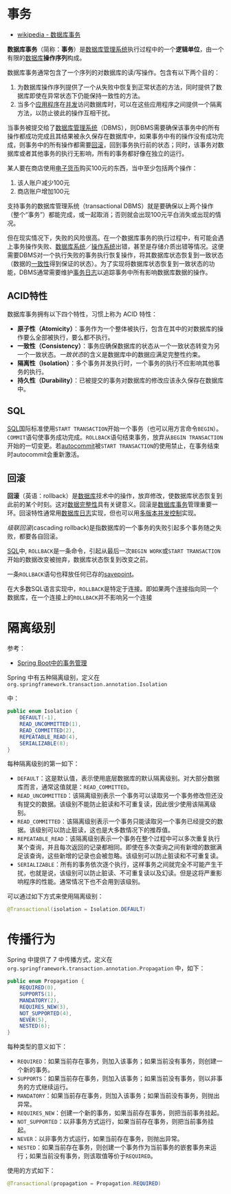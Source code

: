 # 事务

- [wikipedia - 数据库事务](https://zh.wikipedia.org/wiki/数据库事务)

**数据库事务**（简称：**事务**）是[数据库管理系统](https://zh.wikipedia.org/wiki/数据库管理系统)执行过程中的一个**逻辑单位**，由一个有限的[数据库](https://zh.wikipedia.org/wiki/数据库)**操作序列**构成。

数据库事务通常包含了一个序列的对数据库的读/写操作。包含有以下两个目的：

1. 为数据库操作序列提供了一个从失败中恢复到正常状态的方法，同时提供了数据库即使在异常状态下仍能保持一致性的方法。
2. 当多个[应用程序](https://zh.wikipedia.org/wiki/应用程序)在[并发](https://zh.wikipedia.org/wiki/并发)访问数据库时，可以在这些应用程序之间提供一个隔离方法，以防止彼此的操作互相干扰。

当事务被提交给了[数据库管理系统](https://zh.wikipedia.org/wiki/数据库管理系统)（DBMS），则DBMS需要确保该事务中的所有操作都成功完成且其结果被永久保存在数据库中，如果事务中有的操作没有成功完成，则事务中的所有操作都需要[回滚](https://zh.wikipedia.org/wiki/回滚_(数据管理))，回到事务执行前的状态；同时，该事务对数据库或者其他事务的执行无影响，所有的事务都好像在独立的运行。

某人要在商店使用[电子货币](https://zh.wikipedia.org/wiki/電子貨幣)购买100元的东西，当中至少包括两个操作：

1. 该人账户减少100元
2. 商店账户增加100元

支持事务的数据库管理系统（transactional DBMS）就是要确保以上两个操作（整个“事务”）都能完成，或一起取消；否则就会出现100元平白消失或出现的情况。

但在现实情况下，失败的风险很高。在一个数据库事务的执行过程中，有可能会遇上事务操作失败、[数据库系统](https://zh.wikipedia.org/wiki/数据库系统)／[操作系统](https://zh.wikipedia.org/wiki/操作系统)出错，甚至是存储介质出错等情况。这便需要DBMS对一个执行失败的事务执行恢复操作，将其数据库状态恢复到一致状态（数据的[一致性](https://zh.wikipedia.org/wiki/一致性)得到保证的状态）。为了实现将数据库状态恢复到一致状态的功能，DBMS通常需要维护[事务日志](https://zh.wikipedia.org/w/index.php?title=事务日志&action=edit&redlink=1)以追踪事务中所有影响数据库数据的操作。

## ACID特性



数据库事务拥有以下四个特性，习惯上称为 ACID 特性：

- **原子性（Atomicity）**：事务作为一个整体被执行，包含在其中的对数据库的操作要么全部被执行，要么都不执行。
- **一致性（Consistency）**：事务应确保数据库的状态从一个一致状态转变为另一个一致状态。*一致状态*的含义是数据库中的数据应满足完整性约束。
- **隔离性（Isolation）**：多个事务并发执行时，一个事务的执行不应影响其他事务的执行。
- **持久性（Durability）**：已被提交的事务对数据库的修改应该永久保存在数据库中。



## SQL

[SQL](https://zh.wikipedia.org/wiki/SQL)国际标准使用`START TRANSACTION`开始一个事务（也可以用方言命令`BEGIN`）。`COMMIT`语句使事务成功完成。`ROLLBACK`语句结束事务，放弃从`BEGIN TRANSACTION`开始的一切变更。若[autocommit](https://zh.wikipedia.org/wiki/Autocommit)被`START TRANSACTION`的使用禁止，在事务结束时autocommit会重新激活。



## 回滚

**回滚**（英语：rollback）是[数据库](https://zh.wikipedia.org/wiki/数据库)技术中的操作，放弃修改，使数据库状态恢复到此前的某个时刻。这对[数据完整性](https://zh.wikipedia.org/wiki/数据完整性)具有关键意义。回滚是[数据库事务](https://zh.wikipedia.org/wiki/数据库事务)管理重要一环。回滚特性通常用[数据库日志](https://zh.wikipedia.org/w/index.php?title=数据库日志&action=edit&redlink=1)实现，但也可以用[多版本并发控制](https://zh.wikipedia.org/wiki/多版本并发控制)实现。

*级联回滚*(cascading rollback)是指数据库的一个事务的失败引起多个事务随之失败，都要各自回滚。

[SQL](https://zh.wikipedia.org/wiki/SQL)中, `ROLLBACK`是一条命令，引起从最后一次`BEGIN WORK`或`START TRANSACTION`开始的数据改变被抛弃，数据库状态恢复到改变之前。

一条`ROLLBACK`语句也释放任何已存的[savepoint](https://zh.wikipedia.org/wiki/Savepoint)。

在大多数SQL语言实现中，`ROLLBACK`是特定于连接。即如果两个连接指向同一个数据库，在一个连接上的`ROLLBACK`并不影响另一个连接

# 隔离级别

参考：

- [Spring Boot中的事务管理](http://blog.didispace.com/springboottransactional/)





Spring 中有五种隔离级别，定义在 `org.springframework.transaction.annotation.Isolation`

中：

```java
public enum Isolation {
    DEFAULT(-1),
    READ_UNCOMMITTED(1),
    READ_COMMITTED(2),
    REPEATABLE_READ(4),
    SERIALIZABLE(8);
}
```

每种隔离级别的第一如下：

- `DEFAULT`：这是默认值，表示使用底层数据库的默认隔离级别。对大部分数据库而言，通常这值就是：`READ_COMMITTED`。
- `READ_UNCOMMITTED`：该隔离级别表示一个事务可以读取另一个事务修改但还没有提交的数据。该级别不能防止脏读和不可重复读，因此很少使用该隔离级别。
- `READ_COMMITTED`：该隔离级别表示一个事务只能读取另一个事务已经提交的数据。该级别可以防止脏读，这也是大多数情况下的推荐值。
- `REPEATABLE_READ`：该隔离级别表示一个事务在整个过程中可以多次重复执行某个查询，并且每次返回的记录都相同。即使在多次查询之间有新增的数据满足该查询，这些新增的记录也会被忽略。该级别可以防止脏读和不可重复读。
- `SERIALIZABLE`：所有的事务依次逐个执行，这样事务之间就完全不可能产生干扰，也就是说，该级别可以防止脏读、不可重复读以及幻读。但是这将严重影响程序的性能。通常情况下也不会用到该级别。

可以通过如下方式来使用隔离级别：

```java
@Transactional(isolation = Isolation.DEFAULT)
```



# 传播行为



Spring 中提供了 7 中传播方式，定义在 `org.springframework.transaction.annotation.Propagation` 中，如下：

```java
public enum Propagation {
    REQUIRED(0),
    SUPPORTS(1),
    MANDATORY(2),
    REQUIRES_NEW(3),
    NOT_SUPPORTED(4),
    NEVER(5),
    NESTED(6);
}
```

每种类型的意义如下：

- `REQUIRED`：如果当前存在事务，则加入该事务；如果当前没有事务，则创建一个新的事务。
- `SUPPORTS`：如果当前存在事务，则加入该事务；如果当前没有事务，则以非事务的方式继续运行。
- `MANDATORY`：如果当前存在事务，则加入该事务；如果当前没有事务，则抛出异常。
- `REQUIRES_NEW`：创建一个新的事务，如果当前存在事务，则把当前事务挂起。
- `NOT_SUPPORTED`：以非事务方式运行，如果当前存在事务，则把当前事务挂起。
- `NEVER`：以非事务方式运行，如果当前存在事务，则抛出异常。
- `NESTED`：如果当前存在事务，则创建一个事务作为当前事务的嵌套事务来运行；如果当前没有事务，则该取值等价于`REQUIRED`。

使用的方式如下：

```java
@Transactional(propagation = Propagation.REQUIRED)
```


